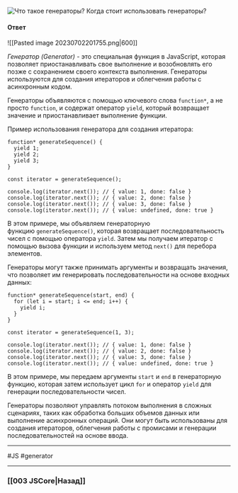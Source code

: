 ![Что такое генераторы? Когда стоит использовать генераторы?](https://youtu.be/nvktMVFM0_M?t=476)

#### Ответ

![[Pasted image 20230702201755.png|600]]

*Генератор (Generator)* - это специальная функция в JavaScript, которая позволяет приостанавливать свое выполнение и возобновлять его позже с сохранением своего контекста выполнения. Генераторы используются для создания итераторов и облегчения работы с асинхронным кодом.

Генераторы объявляются с помощью ключевого слова `function*`, а не просто `function`, и содержат оператор `yield`, который возвращает значение и приостанавливает выполнение функции.

Пример использования генератора для создания итератора:

```
function* generateSequence() {
  yield 1;
  yield 2;
  yield 3;
}

const iterator = generateSequence();

console.log(iterator.next()); // { value: 1, done: false }
console.log(iterator.next()); // { value: 2, done: false }
console.log(iterator.next()); // { value: 3, done: false }
console.log(iterator.next()); // { value: undefined, done: true }
```

В этом примере, мы объявляем генераторную функцию `generateSequence()`, которая возвращает последовательность чисел с помощью оператора `yield`. Затем мы получаем итератор с помощью вызова функции и используем метод `next()` для перебора элементов.

Генераторы могут также принимать аргументы и возвращать значения, что позволяет им генерировать последовательности на основе входных данных:

```
function* generateSequence(start, end) {
  for (let i = start; i <= end; i++) {
    yield i;
  }
}

const iterator = generateSequence(1, 3);

console.log(iterator.next()); // { value: 1, done: false }
console.log(iterator.next()); // { value: 2, done: false }
console.log(iterator.next()); // { value: 3, done: false }
console.log(iterator.next()); // { value: undefined, done: true }
```

В этом примере, мы передаем аргументы `start` и `end` в генераторную функцию, которая затем использует цикл `for` и оператор `yield` для генерации последовательности чисел.

Генераторы позволяют управлять потоком выполнения в сложных сценариях, таких как обработка больших объемов данных или выполнение асинхронных операций. Они могут быть использованы для создания итераторов, облегчения работы с промисами и генерации последовательностей на основе ввода.

___
 #JS #generator

___

### [[003 JSCore|Назад]]